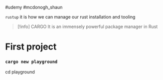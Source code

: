 #udemy  #mcdonogh_shaun

`rustup` it is how we can manage our rust installation and tooling 

>[!info] CARGO
>It is an immensely powerful package manager in Rust

# First project

### `cargo new playground`
cd playground


















